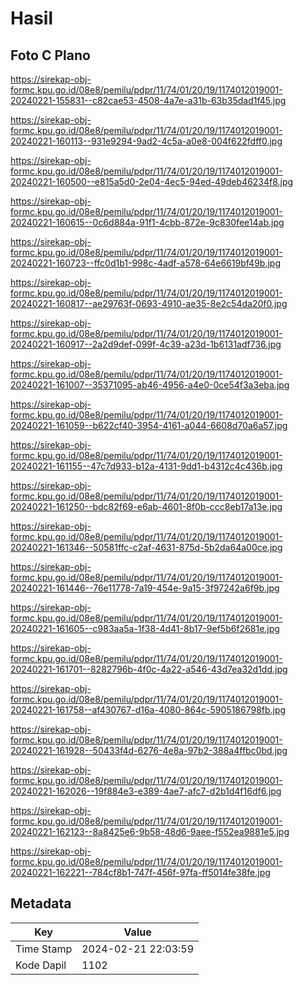 # Hasil

## Foto C Plano

https://sirekap-obj-formc.kpu.go.id/08e8/pemilu/pdpr/11/74/01/20/19/1174012019001-20240221-155831--c82cae53-4508-4a7e-a31b-63b35dad1f45.jpg

https://sirekap-obj-formc.kpu.go.id/08e8/pemilu/pdpr/11/74/01/20/19/1174012019001-20240221-160113--931e9294-9ad2-4c5a-a0e8-004f622fdff0.jpg

https://sirekap-obj-formc.kpu.go.id/08e8/pemilu/pdpr/11/74/01/20/19/1174012019001-20240221-160500--e815a5d0-2e04-4ec5-94ed-49deb46234f8.jpg

https://sirekap-obj-formc.kpu.go.id/08e8/pemilu/pdpr/11/74/01/20/19/1174012019001-20240221-160615--0c6d884a-91f1-4cbb-872e-9c830fee14ab.jpg

https://sirekap-obj-formc.kpu.go.id/08e8/pemilu/pdpr/11/74/01/20/19/1174012019001-20240221-160723--ffc0d1b1-998c-4adf-a578-64e6619bf49b.jpg

https://sirekap-obj-formc.kpu.go.id/08e8/pemilu/pdpr/11/74/01/20/19/1174012019001-20240221-160817--ae29763f-0693-4910-ae35-8e2c54da20f0.jpg

https://sirekap-obj-formc.kpu.go.id/08e8/pemilu/pdpr/11/74/01/20/19/1174012019001-20240221-160917--2a2d9def-099f-4c39-a23d-1b6131adf736.jpg

https://sirekap-obj-formc.kpu.go.id/08e8/pemilu/pdpr/11/74/01/20/19/1174012019001-20240221-161007--35371095-ab46-4956-a4e0-0ce54f3a3eba.jpg

https://sirekap-obj-formc.kpu.go.id/08e8/pemilu/pdpr/11/74/01/20/19/1174012019001-20240221-161059--b622cf40-3954-4161-a044-6608d70a6a57.jpg

https://sirekap-obj-formc.kpu.go.id/08e8/pemilu/pdpr/11/74/01/20/19/1174012019001-20240221-161155--47c7d933-b12a-4131-9dd1-b4312c4c436b.jpg

https://sirekap-obj-formc.kpu.go.id/08e8/pemilu/pdpr/11/74/01/20/19/1174012019001-20240221-161250--bdc82f69-e6ab-4601-8f0b-ccc8eb17a13e.jpg

https://sirekap-obj-formc.kpu.go.id/08e8/pemilu/pdpr/11/74/01/20/19/1174012019001-20240221-161346--50581ffc-c2af-4631-875d-5b2da64a00ce.jpg

https://sirekap-obj-formc.kpu.go.id/08e8/pemilu/pdpr/11/74/01/20/19/1174012019001-20240221-161446--76e11778-7a19-454e-9a15-3f97242a6f9b.jpg

https://sirekap-obj-formc.kpu.go.id/08e8/pemilu/pdpr/11/74/01/20/19/1174012019001-20240221-161605--c983aa5a-1f38-4d41-8b17-9ef5b6f2681e.jpg

https://sirekap-obj-formc.kpu.go.id/08e8/pemilu/pdpr/11/74/01/20/19/1174012019001-20240221-161701--8282796b-4f0c-4a22-a546-43d7ea32d1dd.jpg

https://sirekap-obj-formc.kpu.go.id/08e8/pemilu/pdpr/11/74/01/20/19/1174012019001-20240221-161758--af430767-d16a-4080-864c-5905186798fb.jpg

https://sirekap-obj-formc.kpu.go.id/08e8/pemilu/pdpr/11/74/01/20/19/1174012019001-20240221-161928--50433f4d-6276-4e8a-97b2-388a4ffbc0bd.jpg

https://sirekap-obj-formc.kpu.go.id/08e8/pemilu/pdpr/11/74/01/20/19/1174012019001-20240221-162026--19f884e3-e389-4ae7-afc7-d2b1d4f16df6.jpg

https://sirekap-obj-formc.kpu.go.id/08e8/pemilu/pdpr/11/74/01/20/19/1174012019001-20240221-162123--8a8425e6-9b58-48d6-9aee-f552ea9881e5.jpg

https://sirekap-obj-formc.kpu.go.id/08e8/pemilu/pdpr/11/74/01/20/19/1174012019001-20240221-162221--784cf8b1-747f-456f-97fa-ff5014fe38fe.jpg


## Metadata

| Key        | Value               |
| ---------- | ------------------- |
| Time Stamp | 2024-02-21 22:03:59 |
| Kode Dapil | 1102                |



